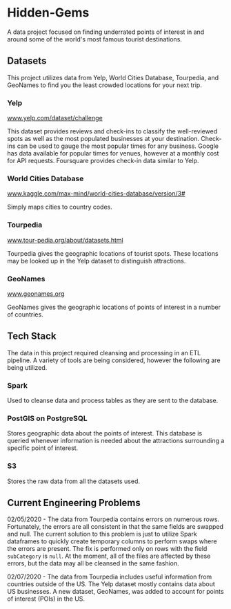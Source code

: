 # Hidden-Gems
A data project focused on finding underrated points of interest in and around some of the world's most famous tourist destinations.

## Datasets
This project utilizes data from Yelp, World Cities Database, Tourpedia, and GeoNames to find you the least crowded locations for your next trip.

### Yelp
www.yelp.com/dataset/challenge

This dataset provides reviews and check-ins to classify the well-reviewed spots as well as the most populated businesses at your destination. Check-ins can be used to gauge the most popular times for any business. Google has data available for popular times for venues, however at a monthly cost for API requests. Foursquare provides check-in data similar to Yelp. 

### World Cities Database
www.kaggle.com/max-mind/world-cities-database/version/3#

Simply maps cities to country codes.

### Tourpedia
www.tour-pedia.org/about/datasets.html

Tourpedia gives the geographic locations of tourist spots. These locations may be looked up in the Yelp dataset to distinguish attractions.

### GeoNames
www.geonames.org

GeoNames gives the geographic locations of points of interest in a number of countries.

## Tech Stack
The data in this project required cleansing and processing in an ETL pipeline. A variety of tools are being considered, however the following are being utilized.

### Spark
Used to cleanse data and process tables as they are sent to the database.

### PostGIS on PostgreSQL
Stores geographic data about the points of interest. This database is queried whenever information is needed about the attractions surrounding a specific point of interest.

### S3
Stores the raw data from all the datasets used.

## Current Engineering Problems
02/05/2020 - The data from Tourpedia contains errors on numerous rows. Fortunately, the errors are all consistent in that the same fields are swapped and null. The current solution to this problem is just to utilize Spark dataframes to quickly create temporary columns to perform swaps where the errors are present. The fix is performed only on rows with the field `subCategory` is `null`. At the moment, all of the files are affected by these errors, but the data may all be cleansed in the same fashion.

02/07/2020 - The data from Tourpedia includes useful information from countries outside of the US. The Yelp dataset mostly contains data about US businesses. A new dataset, GeoNames, was added to account for points of interest (POIs) in the US.